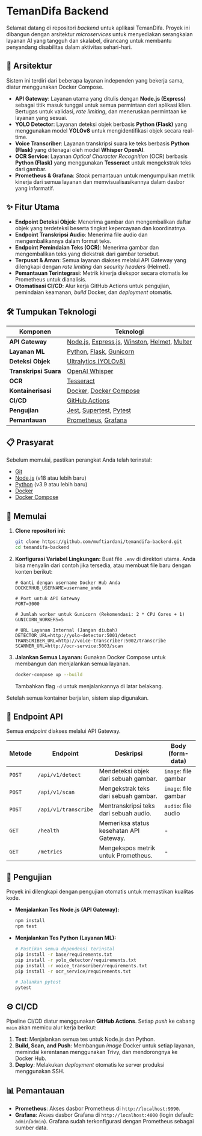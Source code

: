 # TemanDifa Backend

Selamat datang di repositori *backend* untuk aplikasi TemanDifa. Proyek ini dibangun dengan arsitektur *microservices* untuk menyediakan serangkaian layanan AI yang tangguh dan skalabel, dirancang untuk membantu penyandang disabilitas dalam aktivitas sehari-hari.

## 🚀 Arsitektur

Sistem ini terdiri dari beberapa layanan independen yang bekerja sama, diatur menggunakan Docker Compose.

  - **API Gateway**: Layanan utama yang ditulis dengan **Node.js (Express)** sebagai titik masuk tunggal untuk semua permintaan dari aplikasi klien. Bertugas untuk validasi, *rate limiting*, dan meneruskan permintaan ke layanan yang sesuai.
  - **YOLO Detector**: Layanan deteksi objek berbasis **Python (Flask)** yang menggunakan model **YOLOv8** untuk mengidentifikasi objek secara real-time.
  - **Voice Transcriber**: Layanan transkripsi suara ke teks berbasis **Python (Flask)** yang ditenagai oleh model **Whisper OpenAI**.
  - **OCR Service**: Layanan *Optical Character Recognition* (OCR) berbasis **Python (Flask)** yang menggunakan **Tesseract** untuk mengekstrak teks dari gambar.
  - **Prometheus & Grafana**: *Stack* pemantauan untuk mengumpulkan metrik kinerja dari semua layanan dan memvisualisasikannya dalam dasbor yang informatif.

## ✨ Fitur Utama

  - **Endpoint Deteksi Objek**: Menerima gambar dan mengembalikan daftar objek yang terdeteksi beserta tingkat kepercayaan dan koordinatnya.
  - **Endpoint Transkripsi Audio**: Menerima file audio dan mengembalikannya dalam format teks.
  - **Endpoint Pemindaian Teks (OCR)**: Menerima gambar dan mengembalikan teks yang diekstrak dari gambar tersebut.
  - **Terpusat & Aman**: Semua layanan diakses melalui API Gateway yang dilengkapi dengan *rate limiting* dan *security headers* (Helmet).
  - **Pemantauan Terintegrasi**: Metrik kinerja diekspor secara otomatis ke Prometheus untuk dianalisis.
  - **Otomatisasi CI/CD**: Alur kerja GitHub Actions untuk pengujian, pemindaian keamanan, *build* Docker, dan *deployment* otomatis.

## 🛠️ Tumpukan Teknologi

| Komponen            | Teknologi                                                                                                                                                                                                                                                                                       |
| ------------------- | ----------------------------------------------------------------------------------------------------------------------------------------------------------------------------------------------------------------------------------------------------------------------------------------------- |
| **API Gateway** | [Node.js](https://nodejs.org/), [Express.js](https://expressjs.com/), [Winston](https://github.com/winstonjs/winston), [Helmet](https://helmetjs.github.io/), [Multer](https://github.com/expressjs/multer)                                                                                         |
| **Layanan ML** | [Python](https://www.python.org/), [Flask](https://flask.palletsprojects.com/), [Gunicorn](https://gunicorn.org/)                                                                                                                                                                                  |
| **Deteksi Objek** | [Ultralytics (YOLOv8)](https://docs.ultralytics.com/models/yolov8/)                                                                                                                                                                                                                                                |
| **Transkripsi Suara** | [OpenAI Whisper](https://openai.com/research/whisper)                                                                                                                                                                                                                                           |
| **OCR** | [Tesseract](https://github.com/tesseract-ocr/tesseract)                                                                                                                                                                                                                                         |
| **Kontainerisasi** | [Docker](https://www.docker.com/), [Docker Compose](https://docs.docker.com/compose/)                                                                                                                                                                                                            |
| **CI/CD** | [GitHub Actions](https://github.com/features/actions)                                                                                                                                                                                                                                           |
| **Pengujian** | [Jest](https://jestjs.io/), [Supertest](https://github.com/visionmedia/supertest), [Pytest](https://docs.pytest.org/)                                                                                                                                                                            |
| **Pemantauan** | [Prometheus](https://prometheus.io/), [Grafana](https://grafana.com/)                                                                                                                                                                                                                            |

## 📋 Prasyarat

Sebelum memulai, pastikan perangkat Anda telah terinstal:

  - [Git](https://git-scm.com/)
  - [Node.js](https://nodejs.org/en/) (v18 atau lebih baru)
  - [Python](https://www.python.org/downloads/) (v3.9 atau lebih baru)
  - [Docker](https://docs.docker.com/get-docker/)
  - [Docker Compose](https://docs.docker.com/compose/install/)

## 🚀 Memulai

1.  **Clone repositori ini:**

    ```bash
    git clone https://github.com/muftiardani/temandifa-backend.git
    cd temandifa-backend
    ```

2.  **Konfigurasi Variabel Lingkungan:**
    Buat file `.env` di direktori utama. Anda bisa menyalin dari contoh jika tersedia, atau membuat file baru dengan konten berikut:

    ```env
    # Ganti dengan username Docker Hub Anda
    DOCKERHUB_USERNAME=username_anda

    # Port untuk API Gateway
    PORT=3000

    # Jumlah worker untuk Gunicorn (Rekomendasi: 2 * CPU Cores + 1)
    GUNICORN_WORKERS=5

    # URL Layanan Internal (Jangan diubah)
    DETECTOR_URL=http://yolo-detector:5001/detect
    TRANSCRIBER_URL=http://voice-transcriber:5002/transcribe
    SCANNER_URL=http://ocr-service:5003/scan
    ```

3.  **Jalankan Semua Layanan:**
    Gunakan Docker Compose untuk membangun dan menjalankan semua layanan.

    ```bash
    docker-compose up --build
    ```

    Tambahkan flag `-d` untuk menjalankannya di latar belakang.

Setelah semua kontainer berjalan, sistem siap digunakan.

## 📡 Endpoint API

Semua *endpoint* diakses melalui API Gateway.

| Metode | Endpoint             | Deskripsi                               | Body (form-data)    |
| ------ | -------------------- | --------------------------------------- | ------------------- |
| `POST` | `/api/v1/detect`     | Mendeteksi objek dari sebuah gambar.    | `image`: file gambar |
| `POST` | `/api/v1/scan`       | Mengekstrak teks dari sebuah gambar.    | `image`: file gambar |
| `POST` | `/api/v1/transcribe` | Mentranskripsi teks dari sebuah audio.  | `audio`: file audio  |
| `GET`  | `/health`            | Memeriksa status kesehatan API Gateway. | -                   |
| `GET`  | `/metrics`           | Mengekspos metrik untuk Prometheus.     | -                   |

## 🧪 Pengujian

Proyek ini dilengkapi dengan pengujian otomatis untuk memastikan kualitas kode.

  - **Menjalankan Tes Node.js (API Gateway):**

    ```bash
    npm install
    npm test
    ```

  - **Menjalankan Tes Python (Layanan ML):**

    ```bash
    # Pastikan semua dependensi terinstal
    pip install -r base/requirements.txt
    pip install -r yolo_detector/requirements.txt
    pip install -r voice_transcriber/requirements.txt
    pip install -r ocr_service/requirements.txt

    # Jalankan pytest
    pytest
    ```

## ⚙️ CI/CD

Pipeline CI/CD diatur menggunakan **GitHub Actions**. Setiap *push* ke cabang `main` akan memicu alur kerja berikut:

1.  **Test**: Menjalankan semua tes untuk Node.js dan Python.
2.  **Build, Scan, and Push**: Membangun *image* Docker untuk setiap layanan, memindai kerentanan menggunakan Trivy, dan mendorongnya ke Docker Hub.
3.  **Deploy**: Melakukan *deployment* otomatis ke server produksi menggunakan SSH.

## 📊 Pemantauan

  - **Prometheus**: Akses dasbor Prometheus di `http://localhost:9090`.
  - **Grafana**: Akses dasbor Grafana di `http://localhost:4000` (login default: `admin`/`admin`). Grafana sudah terkonfigurasi dengan Prometheus sebagai sumber data.